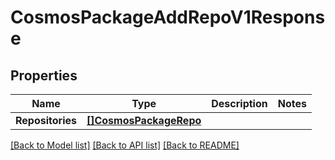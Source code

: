 # CosmosPackageAddRepoV1Response

## Properties

Name | Type | Description | Notes
------------ | ------------- | ------------- | -------------
**Repositories** | [**[]CosmosPackageRepo**](CosmosPackageRepo.md) |  | 

[[Back to Model list]](../README.md#documentation-for-models) [[Back to API list]](../README.md#documentation-for-api-endpoints) [[Back to README]](../README.md)



